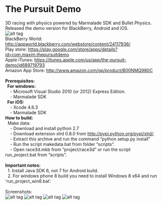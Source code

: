 The Pursuit Demo
================================

3D racing with physics powered by Marmalade SDK and Bullet Physics. <br>
Released the demo version for BlackBerry, Android and iOS.
<br>
![alt tag](https://raw.github.com/maximbilan/cpp_marmalade_sdk_the_pursuit_3d/master/data/img/screen1.png)
<br>
BlackBerry World: http://appworld.blackberry.com/webstore/content/24117936/ <br>
Play store: https://play.google.com/store/apps/details?id=com.maxim.thepursuitdemo <br>
Apple iTunes: https://itunes.apple.com/us/app/the-pursuit-demo/id689719793 <br>
Amazon App Store: http://www.amazon.com/gp/product/B00NMQ980C <br>
<br>
<b>Prerequisites:</b> <br>
<b>&nbsp;&nbsp;For windows:</b> <br>
&nbsp;&nbsp;&nbsp;&nbsp;- Microsoft Visual Studio 2010 (or 2012) Express Edition. <br>
&nbsp;&nbsp;&nbsp;&nbsp;- Marmalade SDK <br>
<b>&nbsp;&nbsp;For iOS:</b> <br>
&nbsp;&nbsp;&nbsp;&nbsp;- Xcode 4.6.3 <br>
&nbsp;&nbsp;&nbsp;&nbsp;- Marmalade SDK <br>
<b>How to build:</b> <br>
&nbsp;&nbsp;Make data: <br>
&nbsp;&nbsp;&nbsp;&nbsp;- Download and install python 2.7 <br>
&nbsp;&nbsp;&nbsp;&nbsp;- Download extension xlrd 0.8.0 from http://pypi.python.org/pypi/xlrd/. <br>
&nbsp;&nbsp;&nbsp;&nbsp;- Extract this archive and run the command “python setup.py install” <br>
&nbsp;&nbsp;&nbsp;&nbsp;- Run the script makedata.bat from folder “scripts”. <br>
&nbsp;&nbsp;&nbsp;&nbsp;- Open race3d.mkb from “project/race3d” or run the script run_project.bat from “scripts”. <br>
<br>
<b>Important notes: </b> <br>
&nbsp;&nbsp;1. Install Java SDK 6, not 7 for Android build. <br>
&nbsp;&nbsp;2. For windows phone 8 build you need to install Windows 8 x64 and run 'run_project_win8.bat'. <br>
<br>
Screenshots:<br>
![alt tag](https://raw.github.com/maximbilan/cpp_marmalade_sdk_the_pursuit_3d/master/data/img/screen2.png)
![alt tag](https://raw.github.com/maximbilan/cpp_marmalade_sdk_the_pursuit_3d/master/data/img/screen3.png)
![alt tag](https://raw.github.com/maximbilan/cpp_marmalade_sdk_the_pursuit_3d/master/data/img/screen4.png)
![alt tag](https://raw.github.com/maximbilan/cpp_marmalade_sdk_the_pursuit_3d/master/data/img/screen5.png)
